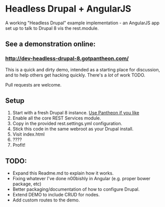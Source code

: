 Headless Drupal + AngularJS
=======================

A working "Headless Drupal" example implementation - an AngularJS app set up to talk to Drupal 8 vis the rest.module.

## See a demonstration online:
### http://dev-headless-drupal-8.gotpantheon.com/

This is a quick and dirty demo, intended as a starting place for discussion, and to help others get hacking quickly. There's a _lot_ of work TODO.

Pull requests are welcome.

## Setup

1. Start with a fresh Drupal 8 instance. [Use Pantheon if you like](https://www.getpantheon.com/d8)
2. Enable all the core REST Services module.
3. Copy in the provided rest.settings.yml configuration.
4. Stick this code in the same webroot as your Drupal install.
5. Visit index.html
6. ????
7. Profit!

## TODO:

- Expand this Readme.md to explain how it works.
- Fixing whatever I've done n00bishly in Angular (e.g. proper bower package, etc)
- Better packaging/documentation of how to configure Drupal.
- Extend DEMO to include CRUD for nodes.
- Add custom routes to the demo.
